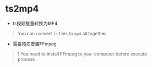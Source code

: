 # ts2mp4
- ts视频批量转换为MP4

> You can convert `ts` files to `mp4` all together. 
>
- 需要预先安装FFmpeg

> ! You need to install FFmpeg to your computer before execute process.
